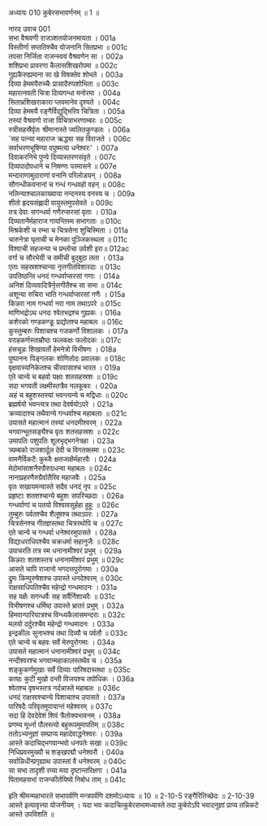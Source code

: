 अध्यायः 010
कुबेरसभावर्णनम् ॥ 1 ॥
	
नारद उवाच 	001  
सभा वैश्रवणी राजञ्शतयोजनमायता ।	001a  
विस्तीर्णा सप्ततिश्चैव योजनानि सितप्रभा ॥	001c  
तपसा निर्जिता राजन्स्वयं वैश्रवणेन सा ।	002a  
शशिप्रभा प्रावरणा कैलासशिखरोपमा ॥	002c  
गुह्यकैरुह्यमाना सा खे विषक्तेव शोभते ।	003a  
दिव्या हेममयैरुच्चैः प्रासादैरुपशोभिता ॥	003c  
महारत्नवती चित्रा दिव्यगन्धा मनोरमा ।	004a  
सिताभ्रशिखराकारा प्लवमानेव दृश्यते ।	004c  
दिव्या हेममयै रङ्गैर्विद्युद्भिरिव चित्रिता ।	005a  
तस्यां वैश्रवणो राजा विचित्राभरणाम्बरः ॥	005c  
स्त्रीसहस्रैर्वृतः श्रीमानास्ते ज्वलितकुण्डलः ।	006a  
`सह पत्न्या महाराज ऋद्ध्या सह विराजते ।	006c  
सर्वाभरणभूषिण्या वपुष्मत्या धनेश्वरः' ।	007a  
दिवाकरनिभे पुण्ये दिव्यास्तरणसंवृते ।	007c  
दिव्यपादोपधाने च निषण्णः परमासने ॥	007e  
मन्दाराणामुदाराणां वनानि परिलोडयन् ।	008a  
सौगन्धीकवनानां च गन्धं गन्धवहो वहन् ॥	008c  
नलिन्याश्चालकाख्याया नन्दनस्य वनस्य च ।	009a  
शीतो हृदयसंह्लादी वायुस्तमुपसेवते ॥	009c  
तत्र देवाः सगन्धर्वा गणैरप्सरसां वृताः ।	010a  
दिव्यतानैर्महाराज गायन्तिस्म सभागताः ॥	010c  
मिश्रकेशी च रम्भा च चित्रसेना शुचिस्मिता ।	011a  
चारुनेत्रा घृताची च मेनका पुञ्जिकस्थला ॥	011c  
विश्वाची सहजन्या च प्रम्लोचा उर्वशी इरा॥	012ac  
वर्गा च सौरभेयी च समीची बुद्बुदा लता ।	013a  
एताः सहस्रशश्चान्या नृत्तगीतविशारदाः ॥	013c  
उपतिष्ठन्ति धनदं गन्धर्वाप्सरसां गणाः ।	014a  
अनिशं दिव्यवादित्रैर्नृत्तगीतैश्च सा सभा ॥	014c  
अशून्या रुचिरा भाति गन्धर्वाप्सरसां गणैः ।	015a  
किन्नरा नाम गन्धर्वा नरा नाम तथाऽपरे ॥	015c  
माणिभद्रोऽथ धनदः श्वेतभद्रश्च गुह्यकः ।	016a  
कशेरको गण्डकण्डूः प्रद्योतश्च महाबलः ॥	016c  
कुस्तुम्बरुः पिशाचश्च गजकर्णो विशालकः ।	017a  
वराहकर्णस्ताम्रौष्ठः फलकक्षः फलोदकः ॥	017c  
हंसचूडः शिखावर्तो हेमनेत्रो विभीषणः ।	018a  
पुष्पाननः पिङ्गलकः शोणितोदः प्रवालकः ॥	018c  
वृक्षवास्यनिकेतश्च चीरवासाश्च भारत ।	019a  
एते चान्ये च बहवो यक्षाः शतसहस्रशः ॥	019c  
सदा भगवती लक्ष्मीस्तत्रैव नलकूबरः ।	020a  
अहं च बहुशस्तस्यां भवन्त्यन्ये च मद्विधाः ॥	020c  
ब्रह्मर्षयो भवन्त्यत्र तथा देवर्षयोऽपरे ।	021a  
क्रव्यादाश्च तथैवान्ये गन्धर्वाश्च महाबलाः ॥	021c  
उपासते महात्मानं तस्यां धनदमीश्वरम् ।	022a  
भगवान्भूतसङ्घैश्च वृतः शतसहस्रशः ॥	022c  
उमापतिः पशुपतिः शूलभृद्भगनेत्रहा ।	023a  
त्र्यम्बको राजशार्दूल देवी च विगतक्लमा ॥	023c  
वामनैर्विकटैः कुब्जैः क्षतजाक्षैर्महारवैः ।	024a  
मेदोमांसाशनैरुग्रैरुग्रधन्वा महाबलः ॥	024c  
नानाप्रहरणैरुग्रैर्वातैरिव महाजवैः ।	025a  
वृतः सखायमन्वास्ते सदैव धनदं नृप ॥	025c  
प्रहृष्टाः शतशश्चान्ये बहुशः सपरिच्छदाः ।	026a  
गन्धर्वाणां च पतयो विश्वावसुर्हहा हुहूः ॥	026c  
तुम्बुरुः पर्वतश्चैव शैलूषश्च तथाऽपरः ।	027a  
चित्रसेनश्च गीतज्ञस्तथा चित्ररथोपि च ॥	027c  
एते चान्ये च गन्धर्वा धनेश्वरमुपासते ।	028a  
विद्याधराधिपश्चैव चक्रधर्मा सहानुजैः ॥	028c  
उपाचरति तत्र स्म धनानामीश्वरं प्रभुम् ।	029a  
किन्नराः शतशस्तत्र धनानामीश्वरं प्रभुम् ॥	029c  
आसते चापि राजानो भगदत्तपुरोगमाः ।	030a  
द्रुमः किम्पुरुषेशश्च उपास्ते धनदेश्वरम् ॥	030c  
राक्षसाधिपतिश्चैव महेन्द्रो गन्धमादनः ।	031a  
सह यक्षैः सगन्धर्वैः सह सर्वैर्निशाचरैः ॥	031c  
विभीषणश्च धर्मिष्ठ उपास्ते भ्रातरं प्रभुम् ।	032a  
हिमवान्पारियात्रश्च विन्ध्यकैलासमन्दराः ॥	032c  
मलयो दर्दुरश्चैव महेन्द्रो गन्धमादनः ।	033a  
इन्द्रकीलः सुनाभश्च तथा दिव्यौ च पर्वतौ ॥	033c  
एते चान्ये च बहवः सर्वे मेरुपुरोगमाः ।	034a  
उपासते महात्मानं धनानामीश्वरं प्रभुम् ॥	034c  
नन्दीश्वरश्च भगवान्महाकालस्तथैव च ।	035a  
शङ्कुकर्णमुखाः सर्वे दिव्याः पारिषदास्तथा ॥	035c  
काष्ठः कुटी मुखो दन्ती विजयश्च तपोधिकः ।	036a  
श्वेतश्च वृषभस्तत्र नर्दन्नास्ते महाबलः ॥	036c  
धनदं राक्षसाश्चान्ये पिशाचाश्च उपासते ।	037a  
पारिषदैः परिवृतमुपायान्तं महेश्वरम् ॥	037c  
सदा हि देवदेवेशं शिवं त्रैलोक्यभावनम् ।	038a  
प्रणम्य मूर्ध्ना पौलस्त्यो बहुरूपमुमापतिम् ॥	038c  
ततोऽभ्यनुज्ञां सम्प्राप्य महादेवाद्धनेश्वरः ।	039a  
आस्ते कदाचिद्भगवान्भवो धनपतेः सखा ॥	039c  
निधिप्रवरमुख्यौ च शङ्खपद्मौ धनेश्वरौ ।	040a  
सर्वान्निधीन्प्रगृह्याथ उपास्तां वै धनेश्वरम् ॥	040c  
सा सभा तादृशी रम्या मया दृष्टान्तरिक्षगा ।	041a  
पितामहसभां राजन्कीर्तयिष्ये निबोध ताम् ॥ 	041c  

इति श्रीमन्महाभारते सभापर्वणि मन्त्रपर्वणि दशमोऽध्यायः ॥ 10 ॥
2-10-5 रङ्गैरितिच्छेदः ॥ 2-10-39 आस्ते इत्यावृत्त्या योजनीयम् । यदा भवः कदाचित्कुबेरसभामध्यास्ते तदा कुबेरोऽपि भवादनुज्ञां प्राप्य तन्निकटे आस्ते उपविशति ॥
